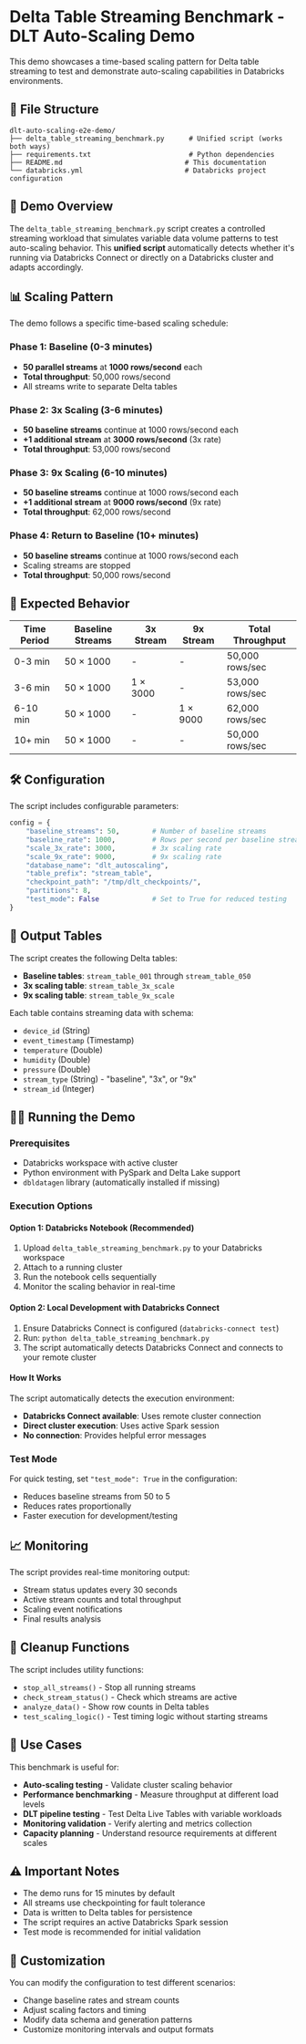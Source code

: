 # Delta Table Streaming Benchmark - DLT Auto-Scaling Demo

This demo showcases a time-based scaling pattern for Delta table streaming to test and demonstrate auto-scaling capabilities in Databricks environments.

## 📁 File Structure

```
dlt-auto-scaling-e2e-demo/
├── delta_table_streaming_benchmark.py      # Unified script (works both ways)
├── requirements.txt                        # Python dependencies
├── README.md                              # This documentation
└── databricks.yml                         # Databricks project configuration
```

## 🎯 Demo Overview

The `delta_table_streaming_benchmark.py` script creates a controlled streaming workload that simulates variable data volume patterns to test auto-scaling behavior. This **unified script** automatically detects whether it's running via Databricks Connect or directly on a Databricks cluster and adapts accordingly.

## 📊 Scaling Pattern

The demo follows a specific time-based scaling schedule:

### Phase 1: Baseline (0-3 minutes)
- **50 parallel streams** at **1000 rows/second** each
- **Total throughput**: 50,000 rows/second
- All streams write to separate Delta tables

### Phase 2: 3x Scaling (3-6 minutes)
- **50 baseline streams** continue at 1000 rows/second each
- **+1 additional stream** at **3000 rows/second** (3x rate)
- **Total throughput**: 53,000 rows/second

### Phase 3: 9x Scaling (6-10 minutes)
- **50 baseline streams** continue at 1000 rows/second each
- **+1 additional stream** at **9000 rows/second** (9x rate)
- **Total throughput**: 62,000 rows/second

### Phase 4: Return to Baseline (10+ minutes)
- **50 baseline streams** continue at 1000 rows/second each
- Scaling streams are stopped
- **Total throughput**: 50,000 rows/second

## 🚀 Expected Behavior

| Time Period | Baseline Streams | 3x Stream | 9x Stream | Total Throughput |
|-------------|------------------|-----------|-----------|------------------|
| 0-3 min     | 50 × 1000        | -         | -         | 50,000 rows/sec  |
| 3-6 min     | 50 × 1000        | 1 × 3000  | -         | 53,000 rows/sec  |
| 6-10 min    | 50 × 1000        | -         | 1 × 9000  | 62,000 rows/sec  |
| 10+ min     | 50 × 1000        | -         | -         | 50,000 rows/sec  |

## 🛠️ Configuration

The script includes configurable parameters:

```python
config = {
    "baseline_streams": 50,        # Number of baseline streams
    "baseline_rate": 1000,         # Rows per second per baseline stream
    "scale_3x_rate": 3000,         # 3x scaling rate
    "scale_9x_rate": 9000,         # 9x scaling rate
    "database_name": "dlt_autoscaling",
    "table_prefix": "stream_table",
    "checkpoint_path": "/tmp/dlt_checkpoints/",
    "partitions": 8,
    "test_mode": False             # Set to True for reduced testing
}
```

## 📁 Output Tables

The script creates the following Delta tables:

- **Baseline tables**: `stream_table_001` through `stream_table_050`
- **3x scaling table**: `stream_table_3x_scale`
- **9x scaling table**: `stream_table_9x_scale`

Each table contains streaming data with schema:
- `device_id` (String)
- `event_timestamp` (Timestamp)
- `temperature` (Double)
- `humidity` (Double)
- `pressure` (Double)
- `stream_type` (String) - "baseline", "3x", or "9x"
- `stream_id` (Integer)

## 🏃‍♂️ Running the Demo

### Prerequisites
- Databricks workspace with active cluster
- Python environment with PySpark and Delta Lake support
- `dbldatagen` library (automatically installed if missing)

### Execution Options

#### Option 1: Databricks Notebook (Recommended)
1. Upload `delta_table_streaming_benchmark.py` to your Databricks workspace
2. Attach to a running cluster
3. Run the notebook cells sequentially
4. Monitor the scaling behavior in real-time

#### Option 2: Local Development with Databricks Connect
1. Ensure Databricks Connect is configured (`databricks-connect test`)
2. Run: `python delta_table_streaming_benchmark.py`
3. The script automatically detects Databricks Connect and connects to your remote cluster

#### How It Works
The script automatically detects the execution environment:
- **Databricks Connect available**: Uses remote cluster connection
- **Direct cluster execution**: Uses active Spark session
- **No connection**: Provides helpful error messages

### Test Mode
For quick testing, set `"test_mode": True` in the configuration:
- Reduces baseline streams from 50 to 5
- Reduces rates proportionally
- Faster execution for development/testing

## 📈 Monitoring

The script provides real-time monitoring output:
- Stream status updates every 30 seconds
- Active stream counts and total throughput
- Scaling event notifications
- Final results analysis

## 🧹 Cleanup Functions

The script includes utility functions:
- `stop_all_streams()` - Stop all running streams
- `check_stream_status()` - Check which streams are active
- `analyze_data()` - Show row counts in Delta tables
- `test_scaling_logic()` - Test timing logic without starting streams

## 🎯 Use Cases

This benchmark is useful for:
- **Auto-scaling testing** - Validate cluster scaling behavior
- **Performance benchmarking** - Measure throughput at different load levels
- **DLT pipeline testing** - Test Delta Live Tables with variable workloads
- **Monitoring validation** - Verify alerting and metrics collection
- **Capacity planning** - Understand resource requirements at different scales

## ⚠️ Important Notes

- The demo runs for 15 minutes by default
- All streams use checkpointing for fault tolerance
- Data is written to Delta tables for persistence
- The script requires an active Databricks Spark session
- Test mode is recommended for initial validation

## 🔧 Customization

You can modify the configuration to test different scenarios:
- Change baseline rates and stream counts
- Adjust scaling factors and timing
- Modify data schema and generation patterns
- Customize monitoring intervals and output formats